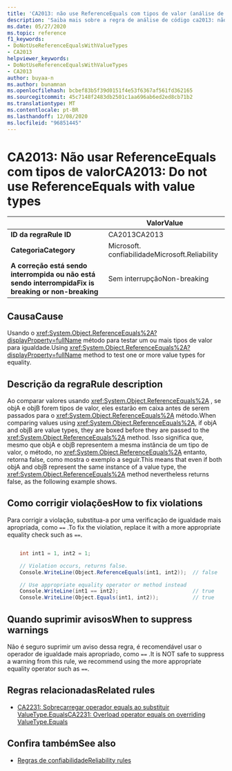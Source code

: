 ```yaml
---
title: 'CA2013: não use ReferenceEquals com tipos de valor (análise de código)'
description: 'Saiba mais sobre a regra de análise de código ca2013: não use ReferenceEquals com tipos de valor'
ms.date: 05/27/2020
ms.topic: reference
f1_keywords:
- DoNotUseReferenceEqualsWithValueTypes
- CA2013
helpviewer_keywords:
- DoNotUseReferenceEqualsWithValueTypes
- CA2013
author: buyaa-n
ms.author: bunamnan
ms.openlocfilehash: bcbef83b5f39d0151f4e53f6367af561fd362165
ms.sourcegitcommit: 45c7148f2483db2501c1aa696ab6ed2ed8cb71b2
ms.translationtype: MT
ms.contentlocale: pt-BR
ms.lasthandoff: 12/08/2020
ms.locfileid: "96851445"
---
```

# <a name="ca2013-do-not-use-referenceequals-with-value-types"></a><span data-ttu-id="446bd-103">CA2013: Não usar ReferenceEquals com tipos de valor</span><span class="sxs-lookup"><span data-stu-id="446bd-103">CA2013: Do not use ReferenceEquals with value types</span></span>

| | <span data-ttu-id="446bd-104">Valor</span><span class="sxs-lookup"><span data-stu-id="446bd-104">Value</span></span> |
|-|-|
| <span data-ttu-id="446bd-105">**ID da regra**</span><span class="sxs-lookup"><span data-stu-id="446bd-105">**Rule ID**</span></span> |<span data-ttu-id="446bd-106">CA2013</span><span class="sxs-lookup"><span data-stu-id="446bd-106">CA2013</span></span>|
| <span data-ttu-id="446bd-107">**Categoria**</span><span class="sxs-lookup"><span data-stu-id="446bd-107">**Category**</span></span> |<span data-ttu-id="446bd-108">Microsoft. confiabilidade</span><span class="sxs-lookup"><span data-stu-id="446bd-108">Microsoft.Reliability</span></span>|
| <span data-ttu-id="446bd-109">**A correção está sendo interrompida ou não está sendo interrompida**</span><span class="sxs-lookup"><span data-stu-id="446bd-109">**Fix is breaking or non-breaking**</span></span> |<span data-ttu-id="446bd-110">Sem interrupção</span><span class="sxs-lookup"><span data-stu-id="446bd-110">Non-breaking</span></span>|

## <a name="cause"></a><span data-ttu-id="446bd-111">Causa</span><span class="sxs-lookup"><span data-stu-id="446bd-111">Cause</span></span>

<span data-ttu-id="446bd-112">Usando o <xref:System.Object.ReferenceEquals%2A?displayProperty=fullName> método para testar um ou mais tipos de valor para igualdade.</span><span class="sxs-lookup"><span data-stu-id="446bd-112">Using <xref:System.Object.ReferenceEquals%2A?displayProperty=fullName> method to test one or more value types for equality.</span></span>

## <a name="rule-description"></a><span data-ttu-id="446bd-113">Descrição da regra</span><span class="sxs-lookup"><span data-stu-id="446bd-113">Rule description</span></span>

<span data-ttu-id="446bd-114">Ao comparar valores usando <xref:System.Object.ReferenceEquals%2A> , se objA e objB forem tipos de valor, eles estarão em caixa antes de serem passados para o <xref:System.Object.ReferenceEquals%2A> método.</span><span class="sxs-lookup"><span data-stu-id="446bd-114">When comparing values using <xref:System.Object.ReferenceEquals%2A>, if objA and objB are value types, they are boxed before they are passed to the <xref:System.Object.ReferenceEquals%2A> method.</span></span> <span data-ttu-id="446bd-115">Isso significa que, mesmo que objA e objB representem a mesma instância de um tipo de valor, o método, no <xref:System.Object.ReferenceEquals%2A> entanto, retorna false, como mostra o exemplo a seguir.</span><span class="sxs-lookup"><span data-stu-id="446bd-115">This means that even if both objA and objB represent the same instance of a value type, the <xref:System.Object.ReferenceEquals%2A> method nevertheless returns false, as the following example shows.</span></span>

## <a name="how-to-fix-violations"></a><span data-ttu-id="446bd-116">Como corrigir violações</span><span class="sxs-lookup"><span data-stu-id="446bd-116">How to fix violations</span></span>

<span data-ttu-id="446bd-117">Para corrigir a violação, substitua-a por uma verificação de igualdade mais apropriada, como `==` .</span><span class="sxs-lookup"><span data-stu-id="446bd-117">To fix the violation, replace it with a more appropriate equality check such as `==`.</span></span>

```csharp

    int int1 = 1, int2 = 1;

    // Violation occurs, returns false.
    Console.WriteLine(Object.ReferenceEquals(int1, int2));  // false

    // Use appropriate equality operator or method instead
    Console.WriteLine(int1 == int2);                        // true
    Console.WriteLine(Object.Equals(int1, int2));           // true
```

## <a name="when-to-suppress-warnings"></a><span data-ttu-id="446bd-118">Quando suprimir avisos</span><span class="sxs-lookup"><span data-stu-id="446bd-118">When to suppress warnings</span></span>

<span data-ttu-id="446bd-119">Não é seguro suprimir um aviso dessa regra, é recomendável usar o operador de igualdade mais apropriado, como `==` .</span><span class="sxs-lookup"><span data-stu-id="446bd-119">It is NOT safe to suppress a warning from this rule, we recommend using the more appropriate equality operator such as `==`.</span></span>

## <a name="related-rules"></a><span data-ttu-id="446bd-120">Regras relacionadas</span><span class="sxs-lookup"><span data-stu-id="446bd-120">Related rules</span></span>

- [<span data-ttu-id="446bd-121">CA2231: Sobrecarregar operador equals ao substituir ValueType.Equals</span><span class="sxs-lookup"><span data-stu-id="446bd-121">CA2231: Overload operator equals on overriding ValueType.Equals</span></span>](CA2231.md)

## <a name="see-also"></a><span data-ttu-id="446bd-122">Confira também</span><span class="sxs-lookup"><span data-stu-id="446bd-122">See also</span></span>

- [<span data-ttu-id="446bd-123">Regras de confiabilidade</span><span class="sxs-lookup"><span data-stu-id="446bd-123">Reliability rules</span></span>](reliability-warnings.md)
